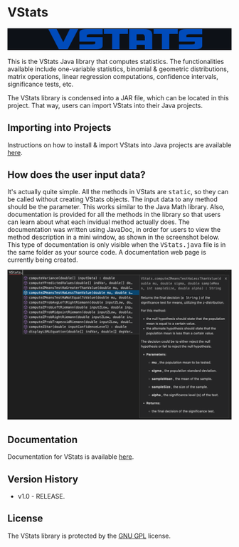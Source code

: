 # VStats

<p align="center">
  <img src="VStats/images/vstatslogo.png" width="570">
</p>

This is the VStats Java library that computes statistics. The functionalities available include one-variable statistics, binomial & geometric distributions, matrix operations, linear regression computations, confidence intervals, significance tests, etc. 

The VStats library is condensed into a JAR file, which can be located in this project. That way, users can import VStats into their Java projects. 

## Importing into Projects 

Instructions on how to install & import VStats into Java projects are available <a target="_blank" href="https://captmd-11.github.io/blog/statscalculator/importingvstatsintoprojects.html">here</a>. 


## How does the user input data? 

It's actually quite simple. All the methods in VStats are <samp>static</samp>, so they can be called without creating VStats objects. The input data to any method should be the parameter. This works similar to the Java Math library. Also, documentation is provided for all the methods in the library so that users can learn about what each invidual method actually does. The documentation was written using JavaDoc, in order for users to view the method description in a mini window, as shown in the screenshot below. This type of documentation is only visible when the <samp>VStats.java</samp> file is in the same folder as your source code. A documentation web page is currently being created. 

<p align="center">
  <img src="VStats/images/javadocmethodtestss.png" width="570">
</p>

## Documentation 

Documentation for VStats is available <a target="_blank" href="https://captmd-11.github.io/blog/statscalculator/documentation.html">here</a>. 

## Version History

- v1.0 - RELEASE. 

## License 

The VStats library is protected by the <a href="https://github.com/CaptMD-11/VStats/blob/master/LICENSE.txt" target="_blank">GNU GPL</a> license. 
